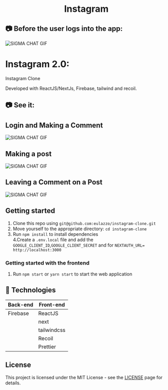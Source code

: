  <h1 align="center">
  Instagram
</h1>


## :camera: Before the user logs into the app:
 ![SIGMA CHAT GIF](github/beforeLogin.gif)

# Instagram 2.0:

<p>Instagram Clone<br>
<p>Developed with ReactJS/NextJs, Firebase, tailwind and recoil. </p> 


## :camera: See it:

<h2>Login and Making a Comment</h2>

![SIGMA CHAT GIF](github/loginAndMakingAcomment.gif)

<h2>Making a post</h2>

![SIGMA CHAT GIF](github/making-a-post.gif)

<h2>Leaving a Comment on a Post</h2>

![SIGMA CHAT GIF](github/makingAComment.gif)

## Getting started

1. Clone this repo using `git@github.com:eulazzo/instagram-clone.git`
2. Move yourself to the appropriate directory: `cd instagram-clone`<br />
3. Run `npm install` to install dependencies<br />
4.Create a `.env.local` file and add the `GOOGLE_CLIENT_ID`,`GOOGLE_CLIENT_SECRET` and for `NEXTAUTH_URL= http://localhost:3000` 

### Getting started with the frontend

1. Run `npm start` or `yarn start` to start the web application <br>

## :rocket: Technologies

<table>
   
  <thead>
    <th>Back-end</th>
    <th>Front-end</th>
  </thead>
   
  <tbody>
    <tr>
      <td>Firebase</td>
      <td>ReactJS</td>
    </tr>
     <tr>
      <td></td>
      <td>next</td>
    </tr>
    <tr>
      <td></td>
      <td>tailwindcss</td>
    </tr>
    <tr>
      <td></td>
      <td>Recoil</td>
    </tr>
   <tr>
      <td></td>
      <td>Prettier</td>
    </tr>
  </tbody>
  
</table>

## License

This project is licensed under the MIT License - see the [LICENSE](https://opensource.org/licenses/MIT) page for details.
<!-- <h4>Techs:</h4>

![image](https://img.shields.io/badge/React-20232A?style=for-the-badge&logo=react&logoColor=61DAFB)  
![image](https://img.shields.io/badge/Node.js-43853D?style=for-the-badge&logo=node.js&logoColor=white)

  -->

 
